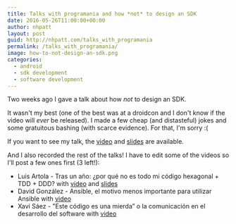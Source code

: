 ```yaml
---
title: Talks with programania and how *not* to design an SDK
date: 2016-05-26T11:00:00+00:00
author: nhpatt
layout: post
guid: http://nhpatt.com/talks_with_programania
permalink: /talks_with_programania/
image: how-to-not-design-an-sdk.png
categories:
  - android
  - sdk development
  - software development
---
```


Two weeks ago I gave a talk about how *not* to design an SDK. 

It wasn't my best (one of the best was at a droidcon and I don't know if the video will *ever* be released). I made a few cheap (and distasteful) jokes and some gratuitous bashing (with scarce evidence). For that, I'm sorry :(

If you want to see my talk, the [video](https://www.youtube.com/watch?v=w989fS2Qdx0) and [slides](https://drive.google.com/open?id=1QVHqAkymTclWXUD5vpSsX7o8yZ8hFjy7vdee_a5gk_M) are available.

And I also recorded the rest of the talks! I have to edit some of the videos so I'll post a few ones first (3 left!):

* Luis Artola - Tras un año: ¿por qué no es todo mi código hexagonal + TDD + DDD? with [video](https://www.youtube.com/watch?v=op7f1jQ5xOw) and [slides](https://spines.me/p/luisartola/por-que-no-toda-mi-estrategia-es-unitario-plus-hexagonal-y-mi-acceso-a-bd-con-repositorios-de-verdad)
* David González - Ansible, el motivo menos importante para utilizar Ansible with [video](https://www.youtube.com/watch?v=I5cGW9DVrCQ)
* Xavi Sáez - "Este código es una mierda” o la comunicación en el desarrollo del software with [video](https://www.youtube.com/watch?v=OI9Q0iXPx1M)

